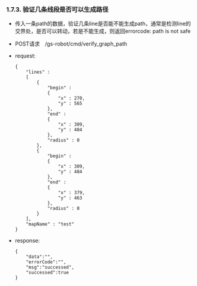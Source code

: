 ### 1.7.3. 验证几条线段是否可以生成路径

  - 传入一条path的数据，验证几条line是否能不能生成path，通常是检测line的交界处，是否可以转动，若是不能生成，则返回errorcode: path is not safe

  - POST请求　/gs-robot/cmd/verify_graph_path

  - request:

    ```
    {
      	"lines" : 
    	[
    		{
    			"begin" : 
    			{
    				"x" : 270,
    				"y" : 565
    			},
    			"end" : 
    			{
    				"x" : 309,
    				"y" : 484
    			},
    			"radius" : 0
    		},
    		{
    			"begin" : 
    			{
    				"x" : 309,
    				"y" : 484
    			},
    			"end" : 
    			{
    				"x" : 379,
    				"y" : 463
    			},
    			"radius" : 0
    		}
    	],
    	"mapName" : "test"
    }
    ```

  - response:

    ```
    {
        "data":"",
        "errorCode":"",
        "msg":"successed",
        "successed":true
    }
    ```